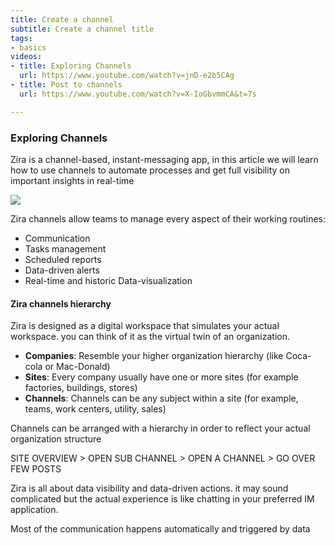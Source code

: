 ```yaml
---
title: Create a channel
subtitle: Create a channel title
tags:
- basics
videos:
- title: Exploring Channels
  url: https://www.youtube.com/watch?v=jnD-e2b5CAg
- title: Post to channels
  url: https://www.youtube.com/watch?v=X-IoGbvmmCA&t=7s

---
```

### Exploring Channels

Zira is a channel-based, instant-messaging app, in this article we will learn how to use channels to automate processes and get full visibility on important insights in real-time

![](https://zira.us/uploads/channels4.svg)

Zira channels allow teams to manage every aspect of their working routines:

* Communication
* Tasks management
* Scheduled reports
* Data-driven alerts
* Real-time and historic Data-visualization

#### Zira channels hierarchy

Zira is designed as a digital workspace that simulates your actual workspace. you can think of it as the virtual twin of an organization.

* **Companies**: Resemble your higher organization hierarchy (like Coca-cola or Mac-Donald)
* **Sites**: Every company usually have one or more sites (for example factories, buildings, stores)
* **Channels**: Channels can be any subject within a site (for example, teams, work centers, utility, sales)

Channels can be arranged with a hierarchy in order to reflect your actual organization structure

SITE OVERVIEW > OPEN SUB CHANNEL > OPEN A CHANNEL > GO OVER FEW POSTS

Zira is all about data visibility and data-driven actions. it may sound complicated but the actual experience is like chatting in your preferred IM application.

Most of the communication happens automatically and triggered by data